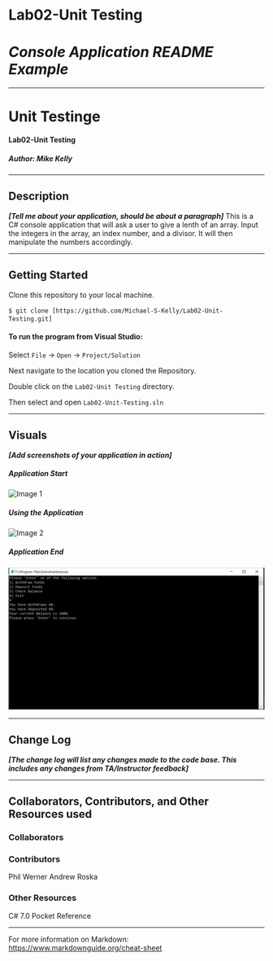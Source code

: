 # Lab02-Unit Testing

# ***Console Application README Example***
------------------------------

# Unit Testinge
#### Lab02-Unit Testing
##### *Author: Mike Kelly*

------------------------------

## Description
***[Tell me about your application, should be about a paragraph]***
This is a C# console application that will ask a user to give a lenth of an array.  Input the integers in the array, an index number, and a divisor.  It will then manipulate the numbers accordingly.

------------------------------

## Getting Started
Clone this repository to your local machine.
```
$ git clone [https://github.com/Michael-S-Kelly/Lab02-Unit-Testing.git]
```
#### To run the program from Visual Studio:
Select ```File``` -> ```Open``` -> ```Project/Solution```

Next navigate to the location you cloned the Repository.

Double click on the ```Lab02-Unit Testing``` directory.

Then select and open ```Lab02-Unit-Testing.sln```

------------------------------

## Visuals
***[Add screenshots of your application in action]***

##### Application Start
![Image 1](Assets/Initial.png)
##### Using the Application
![Image 2](Assets/basic.png)
##### Application End
![Image 3](Assets/end.png)

------------------------------

## Change Log
***[The change log will list any changes made to the code base. This includes any changes from TA/Instructor feedback]***



------------------------------
## Collaborators, Contributors, and Other Resources used

### Collaborators

### Contributors
Phil Werner
Andrew Roska

### Other Resources
C# 7.0 Pocket Reference

------------------------------
For more information on Markdown: https://www.markdownguide.org/cheat-sheet